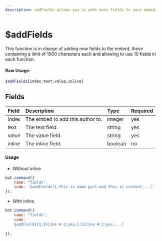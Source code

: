```yaml
---
description: addFields allows you to adds more fields to your embed.
---
```


# $addFields

This function is in charge of adding new fields to the embed, these containing a limit of 1000 characters each and allowing to use 10 fields in each function.

#### Raw Usage:
```php
$addFields[index;text;value;inline]
```

## Fields

| Field | Description | Type | Required |
| :--- | :--- | :--- | :--- |
| index | The embed to add this author to. | integer | yes |
| text | The text field. | string | yes |
| value | The value field. | string | yes |
| inline | The  inline field. | boolean | no |

#### Usage

- Without inline

```javascript
bot.command({
    name: "fields",
    code: `$addFields[1;This is name part:and this is content;...]`
});
```

- With inline

```javascript
bot.command({
    name: "fields",
    code: `
    $addFields[1;Inline #:1:yes;1:Inline #:2:yes;...]
    `
});
```




